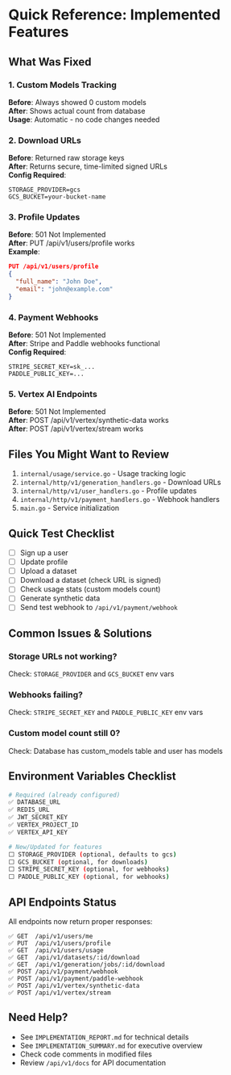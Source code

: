 # Quick Reference: Implemented Features

## What Was Fixed

### 1. Custom Models Tracking
**Before**: Always showed 0 custom models  
**After**: Shows actual count from database  
**Usage**: Automatic - no code changes needed

### 2. Download URLs
**Before**: Returned raw storage keys  
**After**: Returns secure, time-limited signed URLs  
**Config Required**:
```env
STORAGE_PROVIDER=gcs
GCS_BUCKET=your-bucket-name
```

### 3. Profile Updates
**Before**: 501 Not Implemented  
**After**: PUT /api/v1/users/profile works  
**Example**:
```json
PUT /api/v1/users/profile
{
  "full_name": "John Doe",
  "email": "john@example.com"
}
```

### 4. Payment Webhooks
**Before**: 501 Not Implemented  
**After**: Stripe and Paddle webhooks functional  
**Config Required**:
```env
STRIPE_SECRET_KEY=sk_...
PADDLE_PUBLIC_KEY=...
```

### 5. Vertex AI Endpoints
**Before**: 501 Not Implemented  
**After**: POST /api/v1/vertex/synthetic-data works  
**After**: POST /api/v1/vertex/stream works  

## Files You Might Want to Review

1. `internal/usage/service.go` - Usage tracking logic
2. `internal/http/v1/generation_handlers.go` - Download URLs
3. `internal/http/v1/user_handlers.go` - Profile updates
4. `internal/http/v1/payment_handlers.go` - Webhook handlers
5. `main.go` - Service initialization

## Quick Test Checklist

- [ ] Sign up a user
- [ ] Update profile
- [ ] Upload a dataset
- [ ] Download a dataset (check URL is signed)
- [ ] Check usage stats (custom models count)
- [ ] Generate synthetic data
- [ ] Send test webhook to `/api/v1/payment/webhook`

## Common Issues & Solutions

### Storage URLs not working?
Check: `STORAGE_PROVIDER` and `GCS_BUCKET` env vars

### Webhooks failing?
Check: `STRIPE_SECRET_KEY` and `PADDLE_PUBLIC_KEY` env vars

### Custom model count still 0?
Check: Database has custom_models table and user has models

## Environment Variables Checklist

```bash
# Required (already configured)
✅ DATABASE_URL
✅ REDIS_URL
✅ JWT_SECRET_KEY
✅ VERTEX_PROJECT_ID
✅ VERTEX_API_KEY

# New/Updated for features
⬜ STORAGE_PROVIDER (optional, defaults to gcs)
⬜ GCS_BUCKET (optional, for downloads)
⬜ STRIPE_SECRET_KEY (optional, for webhooks)
⬜ PADDLE_PUBLIC_KEY (optional, for webhooks)
```

## API Endpoints Status

All endpoints now return proper responses:

```
✅ GET  /api/v1/users/me
✅ PUT  /api/v1/users/profile
✅ GET  /api/v1/users/usage
✅ GET  /api/v1/datasets/:id/download
✅ GET  /api/v1/generation/jobs/:id/download
✅ POST /api/v1/payment/webhook
✅ POST /api/v1/payment/paddle-webhook
✅ POST /api/v1/vertex/synthetic-data
✅ POST /api/v1/vertex/stream
```

## Need Help?

- See `IMPLEMENTATION_REPORT.md` for technical details
- See `IMPLEMENTATION_SUMMARY.md` for executive overview
- Check code comments in modified files
- Review `/api/v1/docs` for API documentation
